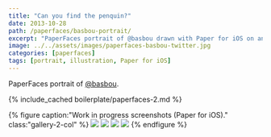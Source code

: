 ```yaml
---
title: "Can you find the penquin?"
date: 2013-10-28
path: /paperfaces/basbou-portrait/
excerpt: "PaperFaces portrait of @basbou drawn with Paper for iOS on an iPad."
image: ../../assets/images/paperfaces-basbou-twitter.jpg
categories: [paperfaces]
tags: [portrait, illustration, Paper for iOS]
---
```


PaperFaces portrait of [@basbou](https://twitter.com/basbou).

{% include_cached boilerplate/paperfaces-2.md %}

{% figure caption:"Work in progress screenshots (Paper for iOS)." class:"gallery-2-col" %}
[![](../../assets/images/paperfaces-basbou-process-1-600.jpg)](../../assets/images/paperfaces-basbou-process-1-lg.jpg)
[![](../../assets/images/paperfaces-basbou-process-2-600.jpg)](../../assets/images/paperfaces-basbou-process-2-lg.jpg)
[![](../../assets/images/paperfaces-basbou-process-3-600.jpg)](../../assets/images/paperfaces-basbou-process-3-lg.jpg)
[![](../../assets/images/paperfaces-basbou-process-4-600.jpg)](../../assets/images/paperfaces-basbou-process-4-lg.jpg)
{% endfigure %}
